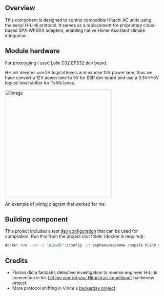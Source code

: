 ## Overview

This component is designed to control compatible Hitachi AC units using the serial H-Link protocol. It serves as a replacement for proprietary cloud-based SPX-WFGXX adapters, enabling native Home Assistant climate integration.

## Module hardware

For prototyping I used Lolin D32 EPS32 dev board. 

H-Link devices use 5V logical levels and expose 12V power lane, thus we have convert a 12V power lane to 5V for ESP dev board and use a 3.3V<->5V logical level shifter for Tx/Rx lanes. 

<img width="350" alt="image" src="https://github.com/user-attachments/assets/fbedf5c1-f7b6-42a3-8e0d-7b35d1b10b6c" />

An example of wiring diagram that worked for me:

## Building component

This project includes a test [dev configuration](hlink.yml) that can be used for compilation.
Run this from the project root folder (docker is required):
```bash
docker run --rm -v "$(pwd)":/config -it esphome/esphome compile hlink.yml
```

## Credits

- Florian did a fantastic detective investigation to reverse engineer H-Link connection in his [Let me control you: Hitachi air conditioner](https://hackaday.io/project/168959-let-me-control-you-hitachi-air-conditioner) hackerday project.
- More protocol sniffing in Vince's [hackerday project](https://hackaday.io/project/179797-hitachi-hvac-controler-for-homeassistant-esp8266)
